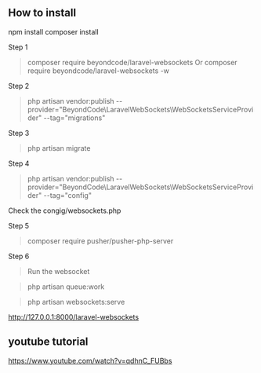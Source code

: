 ## How to install 

npm install
composer install


Step 1
>   composer require beyondcode/laravel-websockets
Or
>   composer require beyondcode/laravel-websockets -w

Step 2
>   php artisan vendor:publish --provider="BeyondCode\LaravelWebSockets\WebSocketsServiceProvider" --tag="migrations"

Step 3
>   php artisan migrate

Step 4
>   php artisan vendor:publish --provider="BeyondCode\LaravelWebSockets\WebSocketsServiceProvider" --tag="config"

Check the congig/websockets.php

Step 5
>   composer require pusher/pusher-php-server

Step 6
>   Run the websocket


>   php artisan queue:work


>   php artisan websockets:serve


http://127.0.0.1:8000/laravel-websockets

## youtube tutorial
https://www.youtube.com/watch?v=qdhnC_FUBbs
